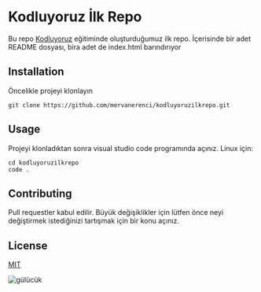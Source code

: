 # Kodluyoruz İlk Repo
Bu repo [Kodluyoruz](https://www.kodluyoruz.org) eğitiminde oluşturduğumuz ilk repo. İçerisinde bir adet README dosyası, bira adet de index.html barındırıyor
## Installation
Öncelikle projeyi klonlayın
```
git clone https://github.com/mervanerenci/kodluyoruzilkrepo.git
```
## Usage
Projeyi klonladıktan sonra visual studio code programında açınız.
Linux için:
```
cd kodluyoruzilkrepo
code .
```
## Contributing
Pull requestler kabul edilir. Büyük değişiklikler için lütfen önce neyi değiştirmek istediğinizi tartışmak için bir konu açınız.
## License
[MIT](LICENSE) 

![gülücük](https://productimages.hepsiburada.net/s/23/550/10047078826034.jpg/format:webp)
